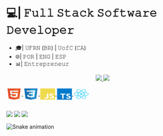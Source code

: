 # 💻| 𝙵𝚞𝚕𝚕 𝚂𝚝𝚊𝚌𝚔 𝚂𝚘𝚏𝚝𝚠𝚊𝚛𝚎 𝙳𝚎𝚟𝚎𝚕𝚘𝚙𝚎𝚛 

- 🎓| 𝚄𝙵𝚁𝙽 (𝙱𝚁) | 𝚄𝚘𝚏𝙲 (𝙲𝙰)
- 🌐| 𝙿𝙾𝚁 | 𝙴𝙽𝙶 | 𝙴𝚂𝙿
- 📊| 𝙴𝚗𝚝𝚛𝚎𝚙𝚛𝚎𝚗𝚎𝚞𝚛

<div align="center">
  <a href="https://github.com/andresdslima">
  <img height="180em" src="https://github-readme-stats.vercel.app/api?username=andresdslima&show_icons=true&theme=highcontrast&include_all_commits=true&count_private=true"/>
  <img height="180em" src="https://github-readme-stats.vercel.app/api/top-langs/?username=andresdslima&layout=compact&langs_count=7&theme=highcontrast"/>
</div>
  
<div style="display: inline_block"><br>
  <img align="center" alt="HTML" height="30" width="40" src="https://raw.githubusercontent.com/devicons/devicon/master/icons/html5/html5-original.svg">
  <img align="center" alt="CSS" height="30" width="40" src="https://raw.githubusercontent.com/devicons/devicon/master/icons/css3/css3-original.svg">
  <img align="center" alt="JavaScript" height="30" width="40" src="https://raw.githubusercontent.com/devicons/devicon/master/icons/javascript/javascript-plain.svg">
  <img align="center" alt="TypeScript" height="30" width="40" src="https://raw.githubusercontent.com/devicons/devicon/master/icons/typescript/typescript-plain.svg">
  <img align="center" alt="React JS" height="30" width="40" src="https://raw.githubusercontent.com/devicons/devicon/master/icons/react/react-original.svg">
</div>  

##
  
<div> 
  <a href="https://www.linkedin.com/in/andresdslima" target="_blank"><img src="https://img.shields.io/badge/-LinkedIn-%230077B5?style=for-the-badge&logo=linkedin&logoColor=white" target="_blank"></a>
  <a href = "mailto:andresdslima@gmail.com" target="_blank"><img src="https://img.shields.io/badge/-Gmail-%23333?style=for-the-badge&logo=gmail&logoColor=white" target="_blank"></a>
 <a href="https://discordapp.com/users/698337116677210194" target="_blank"><img src="https://img.shields.io/badge/Discord-7289DA?style=for-the-badge&logo=discord&logoColor=white" target="_blank"></a>
  
  ![Snake animation](https://github.com/andresdslima/andresdslima/blob/output/github-contribution-grid-snake.svg)
  
</div>
